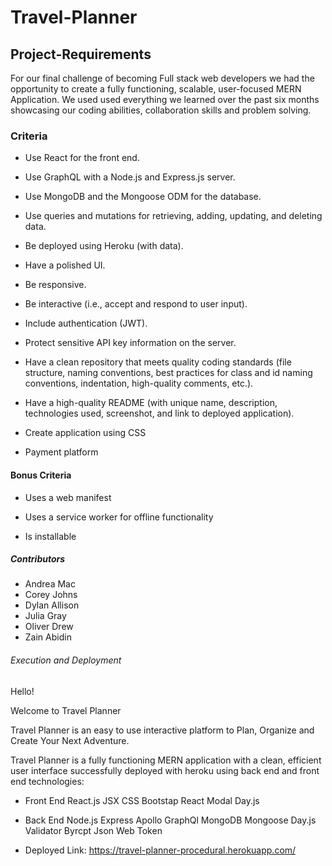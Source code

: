 # Travel-Planner

## Project-Requirements 

For our final challenge of becoming Full stack web developers we had the opportunity to create a fully functioning, scalable, user-focused MERN Application.
We used used everything we learned over the past six months showcasing our coding abilities, collaboration skills and problem solving.

### Criteria 

- Use React for the front end.

- Use GraphQL with a Node.js and Express.js server.

- Use MongoDB and the Mongoose ODM for the database.

- Use queries and mutations for retrieving, adding, updating, and deleting data.

- Be deployed using Heroku (with data).

- Have a polished UI.

- Be responsive.

- Be interactive (i.e., accept and respond to user input).

- Include authentication (JWT).

- Protect sensitive API key information on the server.

- Have a clean repository that meets quality coding standards (file structure, naming conventions, best practices for class and id naming conventions, indentation, high-quality comments, etc.).

- Have a high-quality README (with unique name, description, technologies used, screenshot, and link to deployed application).

- Create application using CSS

- Payment platform

#### Bonus Criteria 

- Uses a web manifest

- Uses a service worker for offline functionality

- Is installable

##### Contributors

- Andrea Mac
- Corey Johns
- Dylan Allison
- Julia Gray
- Oliver Drew
- Zain Abidin

###### Execution and Deployment 

Hello!

Welcome to Travel Planner

Travel Planner is an easy to use interactive platform to Plan, Organize and Create Your Next Adventure.


Travel Planner is a fully functioning MERN application with a clean, efficient user interface successfully deployed with heroku using back end and front end technologies:

- Front End 
React.js
JSX
CSS
Bootstap
React Modal
Day.js

- Back End
Node.js
Express
Apollo
GraphQl
MongoDB
Mongoose
Day.js
Validator
Byrcpt
Json Web Token

- Deployed Link:
https://travel-planner-procedural.herokuapp.com/